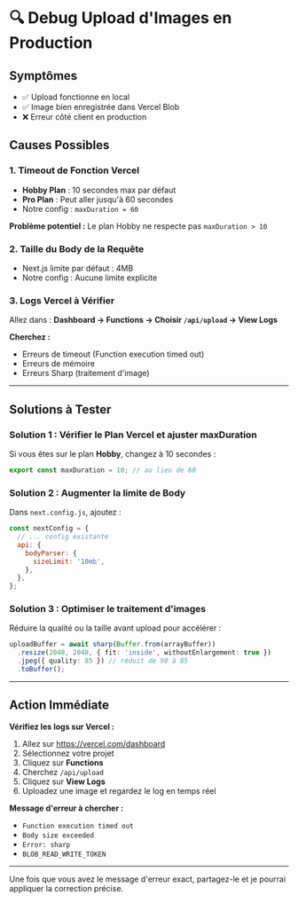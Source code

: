 # 🔍 Debug Upload d'Images en Production

## Symptômes
- ✅ Upload fonctionne en local
- ✅ Image bien enregistrée dans Vercel Blob
- ❌ Erreur côté client en production

## Causes Possibles

### 1. Timeout de Fonction Vercel
- **Hobby Plan** : 10 secondes max par défaut
- **Pro Plan** : Peut aller jusqu'à 60 secondes
- Notre config : `maxDuration = 60`

**Problème potentiel :** Le plan Hobby ne respecte pas `maxDuration > 10`

### 2. Taille du Body de la Requête
- Next.js limite par défaut : 4MB
- Notre config : Aucune limite explicite

### 3. Logs Vercel à Vérifier
Allez dans : **Dashboard → Functions → Choisir `/api/upload` → View Logs**

**Cherchez :**
- Erreurs de timeout (Function execution timed out)
- Erreurs de mémoire
- Erreurs Sharp (traitement d'image)

---

## Solutions à Tester

### Solution 1 : Vérifier le Plan Vercel et ajuster maxDuration

Si vous êtes sur le plan **Hobby**, changez à 10 secondes :
```typescript
export const maxDuration = 10; // au lieu de 60
```

### Solution 2 : Augmenter la limite de Body

Dans `next.config.js`, ajoutez :
```javascript
const nextConfig = {
  // ... config existante
  api: {
    bodyParser: {
      sizeLimit: '10mb',
    },
  },
};
```

### Solution 3 : Optimiser le traitement d'images

Réduire la qualité ou la taille avant upload pour accélérer :
```typescript
uploadBuffer = await sharp(Buffer.from(arrayBuffer))
  .resize(2048, 2048, { fit: 'inside', withoutEnlargement: true })
  .jpeg({ quality: 85 }) // réduit de 90 à 85
  .toBuffer();
```

---

## Action Immédiate

**Vérifiez les logs sur Vercel :**
1. Allez sur https://vercel.com/dashboard
2. Sélectionnez votre projet
3. Cliquez sur **Functions**
4. Cherchez `/api/upload`
5. Cliquez sur **View Logs**
6. Uploadez une image et regardez le log en temps réel

**Message d'erreur à chercher :**
- `Function execution timed out`
- `Body size exceeded`
- `Error: sharp`
- `BLOB_READ_WRITE_TOKEN`

---

Une fois que vous avez le message d'erreur exact, partagez-le et je pourrai appliquer la correction précise.
